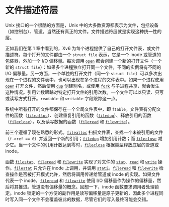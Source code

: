 # 文件描述符层

Unix 接口的一个很酷的方面是，Unix 中的大多数资源都表示为文件，包括设备（如控制台）、管道，当然还有真正的文件。文件描述符层就是实现这种统一性的层。

正如我们在第 1 章中看到的，Xv6 为每个进程提供了自己的打开文件表，或文件描述符。每个打开的文件都由一个 `struct file` 表示，它是一个 inode 或管道的包装器，外加一个 I/O 偏移量。每次调用 [`open`](/source/xv6-riscv/user/user.h) 都会创建一个新的打开文件（一个新的 `struct file`）：如果多个进程独立打开同一个文件，不同的实例将有不同的 I/O 偏移量。另一方面，一个单独的打开文件（同一个 `struct file`）可以多次出现在一个进程的文件表中，也可以出现在多个进程的文件表中。如果一个进程使用 [`open`](/source/xv6-riscv/user/user.h) 打开文件，然后使用 [`dup`](/source/xv6-riscv/user/user.h) 创建别名，或使用 [`fork`](/source/xv6-riscv/user/user.h) 与子进程共享，就会发生这种情况。引用计数跟踪对特定打开文件的引用次数。一个文件可以以只读、只写或读写方式打开。`readable` 和 `writable` 字段跟踪这一点。

系统中所有打开的文件都保存在一个全局文件表中，即 `ftable`。文件表有分配文件的函数（[`filealloc`](/source/xv6-riscv/kernel/file.c)）、创建重复引用的函数（[`filedup`](/source/xv6-riscv/kernel/file.c)）、释放引用的函数（[`fileclose`](/source/xv6-riscv/kernel/defs.h)），以及读写数据的函数（[`fileread`](/source/xv6-riscv/kernel/defs.h) 和 [`filewrite`](/source/xv6-riscv/kernel/defs.h)）。

前三个遵循了现在熟悉的形式。[`filealloc`](/source/xv6-riscv/kernel/file.c) 扫描文件表，查找一个未被引用的文件（`f->ref == 0`）并返回一个新的引用；[`filedup`](/source/xv6-riscv/kernel/file.c) 增加引用计数；而 [`fileclose`](/source/xv6-riscv/kernel/defs.h) 减少它。当一个文件的引用计数达到零时，[`fileclose`](/source/xv6-riscv/kernel/defs.h) 根据类型释放底层的管道或 inode。

函数 [`filestat`](/source/xv6-riscv/kernel/defs.h)、[`fileread`](/source/xv6-riscv/kernel/defs.h) 和 [`filewrite`](/source/xv6-riscv/kernel/defs.h) 实现了对文件的 [`stat`](/source/xv6-riscv/user/user.h)、[`read`](/source/xv6-riscv/user/user.h) 和 [`write`](/source/xv6-riscv/user/user.h) 操作。[`filestat`](/source/xv6-riscv/kernel/defs.h) 只允许在 inode 上调用，并调用 [`stati`](/source/xv6-riscv/kernel/defs.h)。[`fileread`](/source/xv6-riscv/kernel/defs.h) 和 [`filewrite`](/source/xv6-riscv/kernel/defs.h) 检查操作是否被打开模式允许，然后将调用传递给管道或 inode 的实现。如果文件代表一个 inode，[`fileread`](/source/xv6-riscv/kernel/defs.h) 和 [`filewrite`](/source/xv6-riscv/kernel/defs.h) 使用 I/O 偏移量作为操作的偏移量，然后将其推进。管道没有偏移量的概念。回想一下，inode 函数要求调用者处理锁定。inode 锁定的一个方便的副作用是读写偏移量是原子更新的，因此多个进程同时写入同一个文件不会覆盖彼此的数据，尽管它们的写入最终可能会交错。